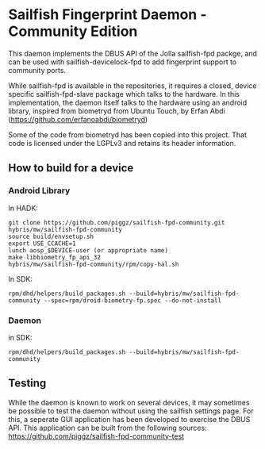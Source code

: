 # Sailfish Fingerprint Daemon - Community Edition

This daemon implements the DBUS API of the Jolla sailfish-fpd packge, and can be used with sailfish-devicelock-fpd
to add fingerprint support to community ports.

While sailfish-fpd is available in the repositories, it requires a closed, device specific sailfish-fpd-slave
package which talks to the hardware.  In this implementation, the daemon itself talks to the hardware using
an android library, inspired from biometryd from Ubuntu Touch, by Erfan Abdi (https://github.com/erfanoabdi/biometryd)

Some of the code from biometryd has been copied into this project.  That code is licensed under the LGPLv3 and 
retains its header information.

## How to build for a device

### Android Library

In HADK:

    git clone https://github.com/piggz/sailfish-fpd-community.git hybris/mw/sailfish-fpd-community
    source build/envsetup.sh
    export USE_CCACHE=1
    lunch aosp_$DEVICE-user (or appropriate name)
    make libbiometry_fp_api_32
    hybris/mw/sailfish-fpd-community/rpm/copy-hal.sh

In SDK:

    rpm/dhd/helpers/build_packages.sh --build=hybris/mw/sailfish-fpd-community --spec=rpm/droid-biometry-fp.spec --do-not-install

### Daemon

in SDK:

    rpm/dhd/helpers/build_packages.sh --build=hybris/mw/sailfish-fpd-community

## Testing

While the daemon is known to work on several devices, it may sometimes be possible to test the daemon without
using the sailfish settings page.  For this, a seperate GUI application has been developed to exercise
the DBUS API.  This application can be built from the following sources:
https://github.com/piggz/sailfish-fpd-community-test
